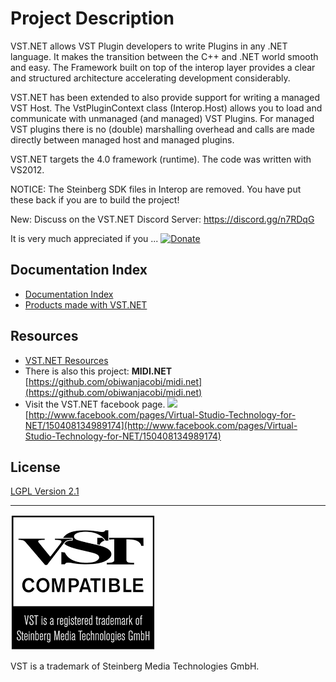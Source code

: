# Project Description

VST.NET allows VST Plugin developers to write Plugins in any .NET language. It makes the transition between the C++ and .NET world smooth and easy.
The Framework built on top of the interop layer provides a clear and structured architecture accelerating development considerably.

VST.NET has been extended to also provide support for writing a managed VST Host. The VstPluginContext class (Interop.Host) allows you to load and communicate with unmanaged (and managed) VST Plugins. For managed VST plugins there is no (double) marshalling overhead and calls are made directly between managed host and managed plugins.

VST.NET targets the 4.0 framework (runtime). The code was written with VS2012.

NOTICE: The Steinberg SDK files in Interop are removed. You have put these back if you are to build the project!


New: Discuss on the VST.NET Discord Server: https://discord.gg/n7RDqG


It is very much appreciated if you ...
[![Donate](https://www.paypalobjects.com/en_US/i/btn/btn_donate_LG.gif)](https://www.paypal.com/cgi-bin/webscr?cmd=_donations&business=HTE6LFLSC8RPL&lc=US&item_name=Jacobi%20Software&item_number=VST%2eNET&currency_code=EUR&bn=PP%2dDonationsBF%3abtn_donate_LG%2egif%3aNonHosted)

## Documentation Index

- [Documentation Index](docs/Home.md)
- [Products made with VST.NET](docs/Products_made_with_VST.NET.md)

## Resources
- [VST.NET Resources](docs/VST_Resources.md)
- There is also this project: **MIDI.NET** [https://github.com/obiwanjacobi/midi.net](https://github.com/obiwanjacobi/midi.net)
- Visit the VST.NET facebook page. ![](docs/media/Home_facebook_logo_48x48.jpg)
[http://www.facebook.com/pages/Virtual-Studio-Technology-for-NET/150408134989174](http://www.facebook.com/pages/Virtual-Studio-Technology-for-NET/150408134989174)

## License

[LGPL Version 2.1](license.md)

---

![](docs/media/Home_VstLogoAlpha92x54.png)

VST is a trademark of Steinberg Media Technologies GmbH.
